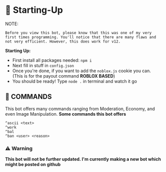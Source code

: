 # 📝 Starting-Up
NOTE:
```
Before you view this bot, please know that this was one of my very first times programming. You'll notice that there are many flaws and not very efficient. However, this does work for v12. 
```
**Starting Up:**
- First install all packages needed: `npm i`
- Next fill in stuff in `config.json`
- Once you're done, if you want to add the `noblox.js` cookie you can. (This is for the payout command **ROBLOX BASED**)
- You should be ready! Type `node .` in terminal and watch it go

## 💨 COMMANDS
This bot offers many commands ranging from Moderation, Economy, and even Image Manipulation.
**Some commands this bot offers**
```
^ascii <text>
^work
^bal
^ban <user> <reason>
```

### ⚠️ Warning
**This bot will not be further updated. I'm currently making a new bot which might be posted on github**
